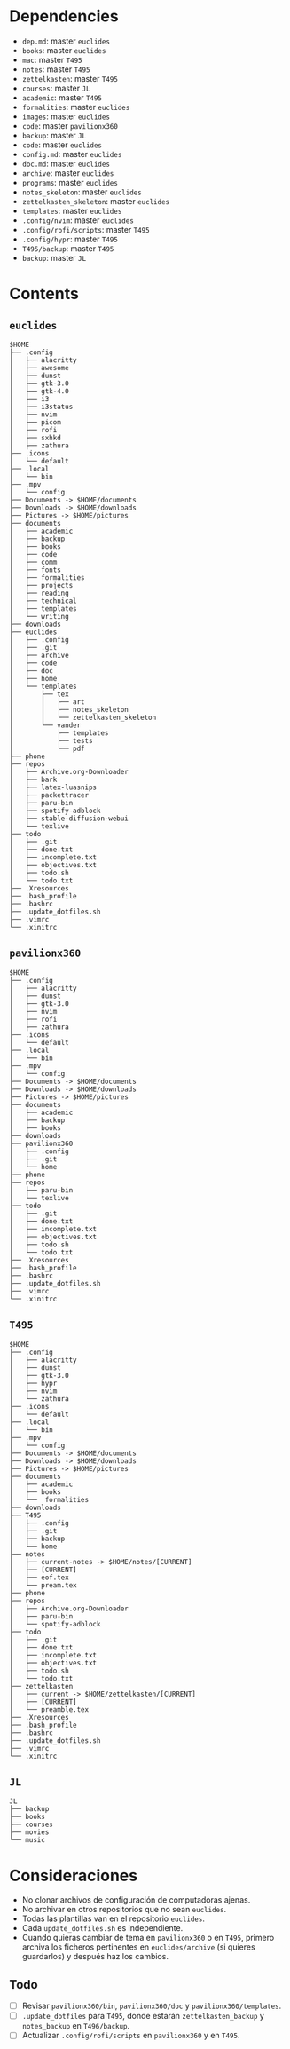 # Dependencies

- `dep.md`: master `euclides` 
- `books`: master `euclides` 
- `mac`: master `T495` 
- `notes`: master `T495` 
- `zettelkasten`: master `T495` 
- `courses`: master `JL` 
- `academic`: master `T495` 
- `formalities`: master `euclides` 
- `images`: master `euclides` 
- `code`: master `pavilionx360` 
- `backup`: master `JL` 
- `code`: master `euclides` 
- `config.md`: master `euclides` 
- `doc.md`: master `euclides` 
- `archive`: master `euclides` 
- `programs`: master `euclides` 
- `notes_skeleton`: master `euclides` 
- `zettelkasten_skeleton`: master `euclides` 
- `templates`: master `euclides` 
- `.config/nvim`: master `euclides` 
- `.config/rofi/scripts`: master `T495` 
- `.config/hypr`: master `T495` 
- `T495/backup`: master `T495` 
- `backup`: master `JL` 

# Contents

## `euclides`

```
$HOME
├── .config
│   ├── alacritty
│   ├── awesome
│   ├── dunst
│   ├── gtk-3.0
│   ├── gtk-4.0
│   ├── i3
│   ├── i3status
│   ├── nvim
│   ├── picom
│   ├── rofi
│   ├── sxhkd
│   ├── zathura
├── .icons
│   └── default
├── .local
│   └── bin
├── .mpv
│   └── config
├── Documents -> $HOME/documents
├── Downloads -> $HOME/downloads
├── Pictures -> $HOME/pictures
├── documents
│   ├── academic
│   ├── backup
│   ├── books
│   ├── code
│   ├── comm
│   ├── fonts
│   ├── formalities
│   ├── projects
│   ├── reading
│   ├── technical
│   ├── templates
│   └── writing
├── downloads
├── euclides
│   ├── .config
│   ├── .git
│   ├── archive
│   ├── code
│   ├── doc
│   ├── home
│   └── templates
│       ├── tex
│       │   ├── art
│       │   ├── notes_skeleton
│       │   └── zettelkasten_skeleton
│       └── vander
│           ├── templates
│           ├── tests
│           └── pdf
├── phone
├── repos
│   ├── Archive.org-Downloader
│   ├── bark
│   ├── latex-luasnips
│   ├── packettracer
│   ├── paru-bin
│   ├── spotify-adblock
│   ├── stable-diffusion-webui
│   └── texlive
├── todo
│   ├── .git
│   ├── done.txt
│   ├── incomplete.txt
│   ├── objectives.txt
│   ├── todo.sh
│   └── todo.txt
├── .Xresources
├── .bash_profile
├── .bashrc
├── .update_dotfiles.sh
├── .vimrc
└── .xinitrc
```

## `pavilionx360`

```
$HOME
├── .config
│   ├── alacritty
│   ├── dunst
│   ├── gtk-3.0
│   ├── nvim
│   ├── rofi
│   ├── zathura
├── .icons
│   └── default
├── .local
│   └── bin
├── .mpv
│   └── config
├── Documents -> $HOME/documents
├── Downloads -> $HOME/downloads
├── Pictures -> $HOME/pictures
├── documents
│   ├── academic
│   ├── backup
│   ├── books
├── downloads
├── pavilionx360
│   ├── .config
│   ├── .git
│   └── home
├── phone
├── repos
│   ├── paru-bin
│   └── texlive
├── todo
│   ├── .git
│   ├── done.txt
│   ├── incomplete.txt
│   ├── objectives.txt
│   ├── todo.sh
│   └── todo.txt
├── .Xresources
├── .bash_profile
├── .bashrc
├── .update_dotfiles.sh
├── .vimrc
└── .xinitrc
```

## `T495`

```
$HOME
├── .config
│   ├── alacritty
│   ├── dunst
│   ├── gtk-3.0
│   ├── hypr
│   ├── nvim
│   └── zathura
├── .icons
│   └── default
├── .local
│   └── bin
├── .mpv
│   └── config
├── Documents -> $HOME/documents
├── Downloads -> $HOME/downloads
├── Pictures -> $HOME/pictures
├── documents
│   ├── academic
│   ├── books
│   └──  formalities
├── downloads
├── T495
│   ├── .config
│   ├── .git
│   ├── backup
│   └── home
├── notes
│   ├── current-notes -> $HOME/notes/[CURRENT]
│   ├── [CURRENT]
│   ├── eof.tex
│   └── pream.tex
├── phone
├── repos
│   ├── Archive.org-Downloader
│   ├── paru-bin
│   └── spotify-adblock
├── todo
│   ├── .git
│   ├── done.txt
│   ├── incomplete.txt
│   ├── objectives.txt
│   ├── todo.sh
│   └── todo.txt
├── zettelkasten
│   ├── current -> $HOME/zettelkasten/[CURRENT]
│   ├── [CURRENT]
│   └── preamble.tex
├── .Xresources
├── .bash_profile
├── .bashrc
├── .update_dotfiles.sh
├── .vimrc
└── .xinitrc
```

## `JL`

```
JL
├── backup
├── books
├── courses
├── movies
└── music
```

# Consideraciones

- No clonar archivos de configuración de computadoras ajenas.
- No archivar en otros repositorios que no sean `euclides`.
- Todas las plantillas van en el repositorio `euclides`.
- Cada `update_dotfiles.sh` es independiente.
- Cuando quieras cambiar de tema en `pavilionx360` o en `T495`, primero archiva los ficheros pertinentes en `euclides/archive` (si quieres guardarlos) y después haz los cambios.

## Todo

- [ ] Revisar `pavilionx360/bin`, `pavilionx360/doc` y `pavilionx360/templates`.
- [ ] `.update_dotfiles` para `T495`, donde estarán `zettelkasten_backup` y `notes_backup` en `T496/backup`.
- [ ] Actualizar `.config/rofi/scripts` en `pavilionx360` y en `T495`.
